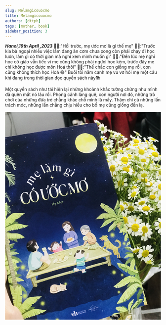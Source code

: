 ```yaml
---
slug: Melamgicouocmo
title: Melamgicouocmo
authors: [dttph]
tags: [mother, book]
sidebar_position: 3
---
```


***Hanoi,19th April ,2023***
👧🏼:"Hồi trước, mẹ ước mơ là gì thế mẹ"
👩🏻:"Trước kia bà ngoại nhiều việc lắm đang ăn cơm chưa xong còn phải chạy đi học luôn, làm gì có thời gian mà nghĩ xem mình muốn gì"
👩🏻:"Đến lúc mẹ nghỉ học cô giáo vẫn tiếc vì mẹ cũng không phải người học kém, trước đây mẹ chỉ không học được môn Hoá thôi"
👧🏼:"Thế chắc con giống mẹ rồi, con cũng không thích học Hoá 😅"
Buổi tối nằm cạnh mẹ vu vơ hỏi mẹ một câu khi đang trong thời gian đọc quyển sách này📚

Một quyển sách như tái hiện lại những khoảnh khắc tưởng chừng như mình đã quên mất nó lâu rồi. Phong cảnh làng quê, con người nơi đó, những trò chơi của những đứa trẻ chẳng khác chỗ mình là mấy. Thậm chí cả những lần trách móc, những lần chẳng chịu hiểu cho bố mẹ cũng giống đến lạ.

!['melamgicouocmo'](./img/melamgicouocmo.jpeg)